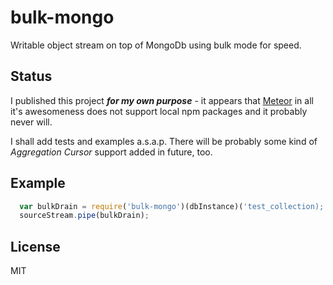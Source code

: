 # bulk-mongo

Writable object stream on top of MongoDb using bulk mode for speed.

## Status

I published this project ___for my own purpose___ - it appears that
[Meteor](https://www.meteor.com/) in all it's awesomeness does not support local
npm packages and it probably never will.

I shall add tests and examples a.s.a.p.
There will be probably some kind of _Aggregation Cursor_
support added in future, too.

## Example

```js
  var bulkDrain = require('bulk-mongo')(dbInstance)('test_collection);
  sourceStream.pipe(bulkDrain);
```

## License

MIT
